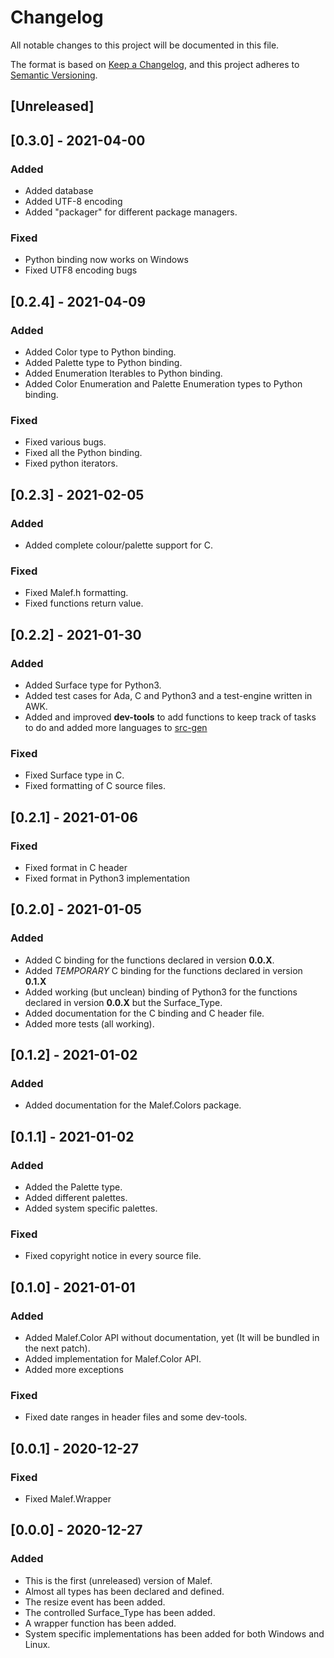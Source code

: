 # Changelog
All notable changes to this project will be documented in this file.

The format is based on [Keep a Changelog](https://keepachangelog.com/en/1.0.0/),
and this project adheres to [Semantic Versioning](https://semver.org/spec/v2.0.0.html).


## [Unreleased]

## [0.3.0] - 2021-04-00
### Added
- Added database
- Added UTF-8 encoding
- Added "packager" for different package managers.

### Fixed
- Python binding now works on Windows
- Fixed UTF8 encoding bugs

## [0.2.4] - 2021-04-09
### Added
- Added Color type to Python binding.
- Added Palette type to Python binding.
- Added Enumeration Iterables to Python binding.
- Added Color Enumeration and Palette Enumeration types to Python binding.
### Fixed
- Fixed various bugs.
- Fixed all the Python binding.
- Fixed python iterators.

## [0.2.3] - 2021-02-05
### Added
- Added complete colour/palette support for C.
### Fixed
- Fixed Malef.h formatting.
- Fixed functions return value.

## [0.2.2] - 2021-01-30
### Added
- Added Surface type for Python3.
- Added test cases for Ada, C and Python3 and a test-engine written in AWK.
- Added and improved **dev-tools** to add functions to keep track of tasks to do and added more languages to [src-gen](dev-tools/src-gen.py)
### Fixed
- Fixed Surface type in C.
- Fixed formatting of C source files.

## [0.2.1] - 2021-01-06
### Fixed
- Fixed format in C header
- Fixed format in Python3 implementation

## [0.2.0] - 2021-01-05
### Added
- Added C binding for the functions declared in version **0.0.X**.
- Added *TEMPORARY* C binding for the functions declared in version **0.1.X**
- Added working (but unclean) binding of Python3 for the functions declared in version **0.0.X** but the Surface_Type.
- Added documentation for the C binding and C header file.
- Added more tests (all working).


## [0.1.2] - 2021-01-02
### Added
- Added documentation for the Malef.Colors package.

## [0.1.1] - 2021-01-02
### Added
- Added the Palette type.
- Added different palettes.
- Added system specific palettes.

### Fixed
- Fixed copyright notice in every source file.

## [0.1.0] - 2021-01-01
### Added
- Added Malef.Color API without documentation, yet (It will be bundled in the next patch).
- Added implementation for Malef.Color API.
- Added more exceptions

### Fixed
- Fixed date ranges in header files and some dev-tools.


## [0.0.1] - 2020-12-27
### Fixed
- Fixed Malef.Wrapper


## [0.0.0] - 2020-12-27
### Added
- This is the first (unreleased) version of Malef.
- Almost all types has been declared and defined.
- The resize event has been added.
- The controlled Surface_Type has been added.
- A wrapper function has been added.
- System specific implementations has been added for both Windows and Linux.

